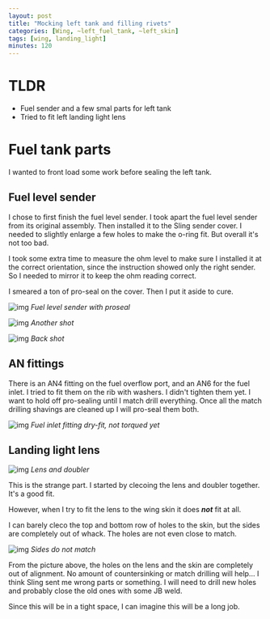 ```yaml
---
layout: post
title: "Mocking left tank and filling rivets"
categories: [Wing, ~left_fuel_tank, ~left_skin]
tags: [wing, landing_light]
minutes: 120
---
```


# TLDR

- Fuel sender and a few smal parts for left tank
- Tried to fit left landing light lens

# Fuel tank parts

I wanted to front load some work before sealing the left tank.

## Fuel level sender

I chose to first finish the fuel level sender. I took apart the fuel level sender from its original assembly. Then installed it to the Sling sender cover. I needed to slightly enlarge a few holes to make the o-ring fit. But overall it's not too bad.

I took some extra time to measure the ohm level to make sure I installed it at the correct orientation, since the instruction showed only the right sender. So I needed to mirror it to keep the ohm reading correct.

I smeared a ton of pro-seal on the cover. Then I put it aside to cure.

![img](https://lh3.googleusercontent.com/pw/AP1GczOpHUvqT_MuJiI9oDsMLCagBbv7Trixo-YtAq-vUdWn9e10WkGy4JLl8QqUnGAchGrM-9l8r0_nyfkbmHRyKlpjIFzLAJT-dn3FkPH6Aacg3XRVUgYYXDKka7NzPKzfiigFjYxdufbqtX9iiFCj1H_YUA=w2274-h1712-s-no-gm?authuser=3)
_Fuel level sender with proseal_

![img](https://lh3.googleusercontent.com/pw/AP1GczOVv8roeA0unOk--RtjalbuQwGdSZd1p_iwU4_sWeov06y8kDLwT0of_u1NU0JDfoTx4cuguTWil5edYbmEm-viY_Q3TAvj2gqh-odCeRH9BtE8aPlIALwGiYfnSaAMXa3i4G55GPYCS206Cd27N0yxWA=w2274-h1712-s-no-gm?authuser=3)
_Another shot_

![img](https://lh3.googleusercontent.com/pw/AP1GczP_t-yQbTSlRZBOS_E4vXsk4ifY6At1ODsRUl_mNzK5QMvx33sx3WsttlfEkYfVO8Ueg2pz3p9Qgy8dPN_UlsdJqWpCQF5JxLWcJ4uxeINcYSx6K16US1AOpacrmzj4C7COqYv_ILaakuShZ4aR7zAbTQ=w1290-h1712-s-no-gm?authuser=3)
_Back shot_

## AN fittings

There is an AN4 fitting on the fuel overflow port, and an AN6 for the fuel inlet. I tried to fit them on the rib with washers. I didn't tighten them yet. I want to hold off pro-sealing until I match drill everything. Once all the match drilling shavings are cleaned up I will pro-seal them both.

![img](https://lh3.googleusercontent.com/pw/AP1GczPNsJWo1QXIhGffoKG88nBMpRQ9pVAMVkIe1MYytqW1F2cBTy6zODQZPGgEahfvzArcpRZ5EhMpoKtOEWYQ5xySDuP0spEOpZoST7vLEvJj7XBHyEzvqVue3J_VczwQGuFzCk4-cXs49RqmyPsY9Rq5bw=w2274-h1712-s-no-gm?authuser=3)
_Fuel inlet fitting dry-fit, not torqued yet_

## Landing light lens

![img](https://lh3.googleusercontent.com/pw/AP1GczPFA5BD7lFo3lN_Xcbh7sICmGYSgr3tRU1uSiL8_SzwAtfdMBybldQudnaALHiilEYht1B8uRaq4UU6tOh5LmuEsDqapkNrsl1fSPoM6hj2SwelpIBzDIJ7dorKrijsXnbEhv07MUwHfYXnoEJpTutEtQ=w2274-h1712-s-no-gm?authuser=3)
_Lens and doubler_

This is the strange part. I started by clecoing the lens and doubler together. It's a good fit.

However, when I try to fit the lens to the wing skin it does **_not_** fit at all.

I can barely cleco the top and bottom row of holes to the skin, but the sides are completely out of whack. The holes are not even close to match.

![img](https://lh3.googleusercontent.com/pw/AP1GczNTV4_C9eU4LtjsLa4_kK-qBUcWhQsfItjHS3cRs9HfoOSiiM8dOVZywfVY1yyc9TO9PKP1k4j10Ttcc9tHuATSEunV8OkrTE9k66oBoh83h7fQNiUtEmg6s0qJRFWz7wpOVU5ERsfqmBV4fWXqrfgkww=w2274-h1712-s-no-gm?authuser=3)
_Sides do not match_

From the picture above, the holes on the lens and the skin are completely out of alignment. No amount of countersinking or match drilling will help... I think Sling sent me wrong parts or something. I will need to drill new holes and probably close the old ones with some JB weld.

Since this will be in a tight space, I can imagine this will be a long job.
